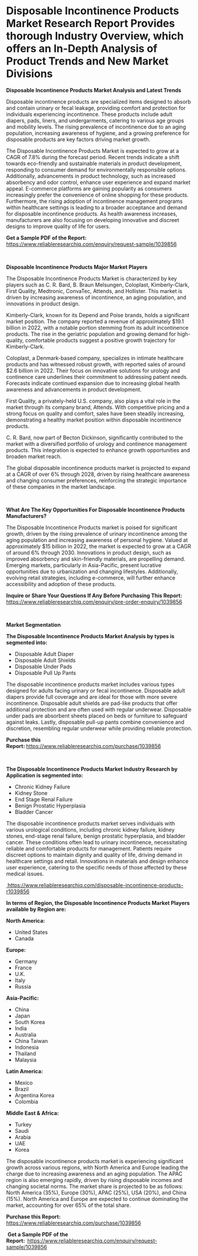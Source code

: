 <p><h1>Disposable Incontinence Products Market Research Report Provides thorough Industry Overview, which offers an In-Depth Analysis of Product Trends and New Market Divisions</h1></p><p><strong>Disposable Incontinence Products Market Analysis and Latest Trends</strong></p>
<p><p>Disposable incontinence products are specialized items designed to absorb and contain urinary or fecal leakage, providing comfort and protection for individuals experiencing incontinence. These products include adult diapers, pads, liners, and undergarments, catering to various age groups and mobility levels. The rising prevalence of incontinence due to an aging population, increasing awareness of hygiene, and a growing preference for disposable products are key factors driving market growth.</p><p>The Disposable Incontinence Products Market is expected to grow at a CAGR of 7.8% during the forecast period. Recent trends indicate a shift towards eco-friendly and sustainable materials in product development, responding to consumer demand for environmentally responsible options. Additionally, advancements in product technology, such as increased absorbency and odor control, enhance user experience and expand market appeal. E-commerce platforms are gaining popularity as consumers increasingly prefer the convenience of online shopping for these products. Furthermore, the rising adoption of incontinence management programs within healthcare settings is leading to a broader acceptance and demand for disposable incontinence products. As health awareness increases, manufacturers are also focusing on developing innovative and discreet designs to improve quality of life for users.</p></p>
<p><strong>Get a Sample PDF of the Report:&nbsp;</strong> <a href="https://www.reliableresearchiq.com/enquiry/request-sample/1039856?utm_campaign=104&utm_medium=2&utm_source=Github&utm_content=ia&utm_term=13042025&utm_id=disposable-incontinence-products">https://www.reliableresearchiq.com/enquiry/request-sample/1039856</a></p>
<p>&nbsp;</p>
<p><strong>Disposable Incontinence Products Major Market Players</strong></p>
<p><p>The Disposable Incontinence Products Market is characterized by key players such as C. R. Bard, B. Braun Melsungen, Coloplast, Kimberly-Clark, First Quality, Medtronic, ConvaTec, Attends, and Hollister. This market is driven by increasing awareness of incontinence, an aging population, and innovations in product design.</p><p>Kimberly-Clark, known for its Depend and Poise brands, holds a significant market position. The company reported a revenue of approximately $19.1 billion in 2022, with a notable portion stemming from its adult incontinence products. The rise in the geriatric population and growing demand for high-quality, comfortable products suggest a positive growth trajectory for Kimberly-Clark.</p><p>Coloplast, a Denmark-based company, specializes in intimate healthcare products and has witnessed robust growth, with reported sales of around $2.6 billion in 2022. Their focus on innovative solutions for urology and continence care underlines their commitment to addressing patient needs. Forecasts indicate continued expansion due to increasing global health awareness and advancements in product development.</p><p>First Quality, a privately-held U.S. company, also plays a vital role in the market through its company brand, Attends. With competitive pricing and a strong focus on quality and comfort, sales have been steadily increasing, demonstrating a healthy market position within disposable incontinence products.</p><p>C. R. Bard, now part of Becton Dickinson, significantly contributed to the market with a diversified portfolio of urology and continence management products. This integration is expected to enhance growth opportunities and broaden market reach.</p><p>The global disposable incontinence products market is projected to expand at a CAGR of over 6% through 2028, driven by rising healthcare awareness and changing consumer preferences, reinforcing the strategic importance of these companies in the market landscape.</p></p>
<p>&nbsp;</p>
<p><strong>What Are The Key Opportunities For Disposable Incontinence Products Manufacturers?</strong></p>
<p><p>The Disposable Incontinence Products market is poised for significant growth, driven by the rising prevalence of urinary incontinence among the aging population and increasing awareness of personal hygiene. Valued at approximately $15 billion in 2022, the market is expected to grow at a CAGR of around 6% through 2030. Innovations in product design, such as improved absorbency and skin-friendly materials, are propelling demand. Emerging markets, particularly in Asia-Pacific, present lucrative opportunities due to urbanization and changing lifestyles. Additionally, evolving retail strategies, including e-commerce, will further enhance accessibility and adoption of these products.</p></p>
<p><strong>Inquire or Share Your Questions If Any Before Purchasing This Report:</strong> <a href="https://www.reliableresearchiq.com/enquiry/pre-order-enquiry/1039856?utm_campaign=104&utm_medium=2&utm_source=Github&utm_content=ia&utm_term=13042025&utm_id=disposable-incontinence-products">https://www.reliableresearchiq.com/enquiry/pre-order-enquiry/1039856</a></p>
<p>&nbsp;</p>
<p><strong>Market Segmentation</strong></p>
<p><strong>The Disposable Incontinence Products Market Analysis by types is segmented into:</strong></p>
<p><ul><li>Disposable Adult Diaper</li><li>Disposable Adult Shields</li><li>Disposable Under Pads</li><li>Disposable Pull Up Pants</li></ul></p>
<p><p>The disposable incontinence products market includes various types designed for adults facing urinary or fecal incontinence. Disposable adult diapers provide full coverage and are ideal for those with more severe incontinence. Disposable adult shields are pad-like products that offer additional protection and are often used with regular underwear. Disposable under pads are absorbent sheets placed on beds or furniture to safeguard against leaks. Lastly, disposable pull-up pants combine convenience and discretion, resembling regular underwear while providing reliable protection.</p></p>
<p><strong>Purchase this Report:&nbsp;</strong><a href="https://www.reliableresearchiq.com/purchase/1039856?utm_campaign=104&utm_medium=2&utm_source=Github&utm_content=ia&utm_term=13042025&utm_id=disposable-incontinence-products">https://www.reliableresearchiq.com/purchase/1039856</a></p>
<p>&nbsp;</p>
<p><strong>The Disposable Incontinence Products Market Industry Research by Application is segmented into:</strong></p>
<p><ul><li>Chronic Kidney Failure</li><li>Kidney Stone</li><li>End Stage Renal Failure</li><li>Benign Prostatic Hyperplasia</li><li>Bladder Cancer</li></ul></p>
<p><p>The disposable incontinence products market serves individuals with various urological conditions, including chronic kidney failure, kidney stones, end-stage renal failure, benign prostatic hyperplasia, and bladder cancer. These conditions often lead to urinary incontinence, necessitating reliable and comfortable products for management. Patients require discreet options to maintain dignity and quality of life, driving demand in healthcare settings and retail. Innovations in materials and design enhance user experience, catering to the specific needs of those affected by these medical issues.</p></p>
<p><a href="https://www.reliableresearchiq.com/disposable-incontinence-products-r1039856?utm_campaign=104&utm_medium=2&utm_source=Github&utm_content=ia&utm_term=13042025&utm_id=disposable-incontinence-products">&nbsp;https://www.reliableresearchiq.com/disposable-incontinence-products-r1039856</a></p>
<p><strong>In terms of Region, the Disposable Incontinence Products Market Players available by Region are:</strong></p>
<p>
    <p> <strong> North America: </strong>
        <ul>
            <li>United States</li>
            <li>Canada</li>
        </ul>
        </p> 
    <p> <strong> Europe: </strong>
        <ul>
            <li>Germany</li>
            <li>France</li>
            <li>U.K.</li>
            <li>Italy</li>
            <li>Russia</li>
        </ul>
        </p> 
    <p> <strong> Asia-Pacific: </strong>
        <ul>
            <li>China</li>
            <li>Japan</li>
            <li>South Korea</li>
            <li>India</li>
            <li>Australia</li>
            <li>China Taiwan</li>
            <li>Indonesia</li>
            <li>Thailand</li>
            <li>Malaysia</li>
        </ul>
        </p> 
    <p> <strong> Latin America: </strong>
        <ul>
            <li>Mexico</li>
            <li>Brazil</li>
            <li>Argentina Korea</li>
            <li>Colombia</li>
        </ul>
        </p> 
    <p> <strong> Middle East & Africa: </strong>
        <ul>
            <li>Turkey</li>
            <li>Saudi</li>
            <li>Arabia</li>
            <li>UAE</li>
            <li>Korea</li>
        </ul>
    </p>
    </p>
<p><p>The disposable incontinence products market is experiencing significant growth across various regions, with North America and Europe leading the charge due to increasing awareness and an aging population. The APAC region is also emerging rapidly, driven by rising disposable incomes and changing societal norms. The market share is projected to be as follows: North America (35%), Europe (30%), APAC (25%), USA (20%), and China (15%). North America and Europe are expected to continue dominating the market, accounting for over 65% of the total share.</p></p>
<p><strong>Purchase this Report: </strong><a href="https://www.reliableresearchiq.com/purchase/1039856?utm_campaign=104&utm_medium=2&utm_source=Github&utm_content=ia&utm_term=13042025&utm_id=disposable-incontinence-products">https://www.reliableresearchiq.com/purchase/1039856</a></p>
<p>&nbsp;<strong>Get a Sample PDF of the Report:&nbsp;&nbsp;</strong><a href="https://www.reliableresearchiq.com/enquiry/request-sample/1039856?utm_campaign=104&utm_medium=2&utm_source=Github&utm_content=ia&utm_term=13042025&utm_id=disposable-incontinence-products">https://www.reliableresearchiq.com/enquiry/request-sample/1039856</a></p>
<p><strong></strong></p>
<p><p></p><p></p><p></p></p>